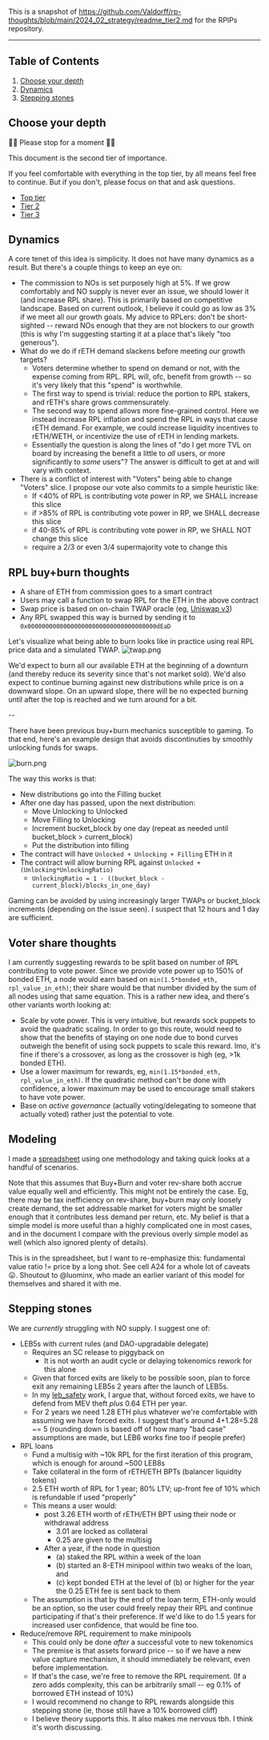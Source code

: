 This is a snapshot of https://github.com/Valdorff/rp-thoughts/blob/main/2024_02_strategy/readme_tier2.md for the RPIPs repository. 

----

## Table of Contents
1. [Choose your depth](#choose-your-depth)
2. [Dynamics](#dynamics)
3. [Stepping stones](#stepping-stones)

## Choose your depth
🛑🛑 Please stop for a moment 🛑🛑

This document is the second tier of importance.

If you feel comfortable with everything in the top tier, by all means feel free to continue. But if you don't, please focus on that and ask questions. 

- [Top tier](readme.md)
- [Tier 2](readme_tier2.md)
- [Tier 3](readme_tier3.md)

## Dynamics
A core tenet of this idea is simplicity. It does not have many dynamics as a result. But there's a couple things to keep an eye on: 
- The commission to NOs is set purposely high at 5%. If we grow comfortably and NO supply is never ever an issue, we should lower it (and increase RPL share). This is primarily based on competitive landscape. Based on current outlook, I believe it could go as low as 3% if we meet all our growth goals. My advice to RPLers: don't be short-sighted -- reward NOs enough that they are not blockers to our growth (this is why I'm suggesting starting it at a place that's likely "too generous").
- What do we do if rETH demand slackens before meeting our growth targets?
  - Voters determine whether to spend on demand or not, with the expense coming from RPL. RPL will, ofc, benefit from growth -- so it's very likely that this "spend" is worthwhile.
  - The first way to spend is trivial: reduce the portion to RPL stakers, and rETH's share grows commensurately.
  - The second way to spend allows more fine-grained control. Here we instead increase RPL inflation and spend the RPL in ways that cause rETH demand. For example, we could increase liquidity incentives to rETH/WETH, or incentivize the use of rETH in lending markets.
  - Essentially the question is along the lines of "do I get more TVL on board by increasing the benefit a little to _all_ users, or more significantly to _some_ users"? The answer is difficult to get at and will vary with context.
- There is a conflict of interest with "Voters" being able to change "Voters" slice. I propose our vote also commits to a simple heuristic like:
  - If <40% of RPL is contributing vote power in RP, we SHALL increase this slice
  - if >85% of RPL is contributing vote power in RP, we SHALL decrease this slice
  - if 40-85% of RPL is contributing vote power in RP, we SHALL NOT change this slice
  - require a 2/3 or even 3/4 supermajority vote to change this

## RPL buy+burn thoughts
  - A share of ETH from commission goes to a smart contract 
  - Users may call a function to swap RPL for the ETH in the above contract
  - Swap price is based on on-chain TWAP oracle (eg, [Uniswap v3](https://docs.uniswap.org/concepts/protocol/oracle))
  - Any RPL swapped this way is burned by sending it to `0x000000000000000000000000000000000000dEaD`

Let's visualize what being able to burn looks like in practice using real RPL price data and a simulated TWAP.
![twap.png](twap.png)

We'd expect to burn all our available ETH at the beginning of a downturn (and thereby reduce its severity since that's not market sold). We'd also expect to continue burning against new distributions while price is on a downward slope. On an upward slope, there will be no expected burning until after the top is reached and we turn around for a bit.

--

There have been previous buy+burn mechanics susceptible to gaming. To that end, here's an example design that avoids discontinuties by smoothly unlocking funds for swaps.

![burn.png](burn.png)

The way this works is that:
- New distributions go into the Filling bucket
- After one day has passed, upon the next distribution:
  - Move Unlocking to Unlocked
  - Move Filling to Unlocking
  - Increment bucket_block by one day (repeat as needed until bucket_block > current_block)
  - Put the distribution into filling
- The contract will have `Unlocked + Unlocking + Filling` ETH in it
- The contract will allow burning RPL against `Unlocked + (Unlocking*UnlockingRatio)`
  - `UnlockingRatio = 1 - ((bucket_block - current_block)/blocks_in_one_day)`

Gaming can be avoided by using increasingly larger TWAPs or bucket_block increments (depending on the issue seen). I suspect that 12 hours and 1 day are sufficient.

## Voter share thoughts
I am currently suggesting rewards to be split based on number of RPL contributing to vote power. Since we provide vote power up to 150% of bonded ETH, a node would earn based on `min(1.5*bonded_eth, rpl_value_in_eth)`; their share would be that number divided by the sum of all nodes using that same equation. This is a rather new idea, and there's other variants worth looking at:

- Scale by vote power. This is very intuitive, but rewards sock puppets to avoid the quadratic scaling. In order to go this route, would need to show that the benefits of staying on one node due to bond curves outweigh the benefit of using sock puppets to scale this reward. Imo, it's fine if there's a crossover, as long as the crossover is high (eg, >1k bonded ETH).
- Use a lower maximum for rewards, eg, `min(1.15*bonded_eth, rpl_value_in_eth)`. If the quadratic method can't be done with confidence, a lower maximum may be used to encourage small stakers to have vote power.
- Base on _active governance_ (actually voting/delegating to someone that actually voted) rather just the potential to vote.

## Modeling
I made a [spreadsheet](https://docs.google.com/spreadsheets/d/18cc6smtFn1dETLRuF1RPa4sF8Fx8uOPg41eJn3AaGAA/edit#gid=0) using one methodology and taking quick looks at a handful of scenarios.

Note that this assumes that Buy+Burn and voter rev-share both accrue value equally well and efficiently. This might not be entirely the case. Eg, there may be tax inefficiency on rev-share, buy+burn may only loosely create demand, the set addressable market for voters might be smaller enough that it contributes less demand per return, etc. My belief is that a simple model is more useful than a highly complicated one in most cases, and in the document I compare with the previous overly simple model as well (which also ignored plenty of details). 

This is in the spreadsheet, but I want to re-emphasize this: fundamental value ratio != price by a long shot. See cell A24 for a whole lot of caveats 😛. Shoutout to @luominx, who made an earlier variant of this model for themselves and shared it with me.  

## Stepping stones
We are _currently_ struggling with NO supply. I suggest one of:
- LEB5s with current rules (and DAO-upgradable delegate)
  - Requires an SC release to piggyback on
    - It is not worth an audit cycle or delaying tokenomics rework for this alone
  - Given that forced exits are likely to be possible soon, plan to force exit any remaining LEB5s 2 years after the launch of LEB5s.
  - In my [leb_safety](../leb_safety/readme.md) work, I argue that, without forced exits, we have to defend from MEV theft _plus_ 0.64 ETH per year.
  - For 2 years we need 1.28 ETH plus whatever we're comfortable with assuming we have forced exits. I suggest that's around 4+1.28=5.28 ~= 5 (rounding down is based off of how many "bad case" assumptions are made, but LEB6 works fine too if people prefer)
- RPL loans
  - Fund a multisig with ~10k RPL for the first iteration of this program, which is enough for around ~500 LEB8s
  - Take collateral in the form of rETH/ETH BPTs (balancer liquidity tokens)
  - 2.5 ETH worth of RPL for 1 year; 80% LTV; up-front fee of 10% which is refundable if used "properly"
  - This means a user would:
    - post 3.26 ETH worth of rETH/ETH BPT using their node or withdrawal address
      - 3.01 are locked as collateral 
      - 0.25 are given to the multisig
    - After a year, if the node in question
      - (a) staked the RPL within a week of the loan
      - (b) started an 8-ETH minipool within two weaks of the loan, and
      - (c) kept bonded ETH at the level of (b) or higher for the year the 0.25 ETH fee is sent back to them
  - The assumption is that by the end of the loan term, ETH-only would be an option, so the user could freely repay their RPL and continue participating if that's their preference. If we'd like to do 1.5 years for increased user confidence, that would be fine too.
- Reduce/remove RPL requirement to make minipools
  - This could only be done _after_ a successful vote to new tokenomics
  - The premise is that assets forward price -- so if we have a new value capture mechanism, it should immediately be relevant, even before implementation.
  - If that's the case, we're free to remove the RPL requirement. (If a zero adds complexity, this can be arbitrarily small -- eg 0.1% of borrowed ETH instead of 10%)
  - I would recommend no change to RPL rewards alongside this stepping stone (ie, those still have a 10% borrowed cliff)
  - I believe theory supports this. It also makes me nervous tbh. I think it's worth discussing.